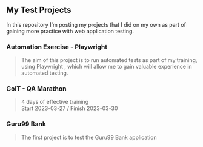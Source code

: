 ## My Test Projects
In this repository I'm posting my projects that I did on my own as part of gaining more practice with web application testing.

### Automation Exercise - Playwright
> The aim of this project is to run automated tests as part of my training, using Playwright , which will allow me to gain valuable experience in automated testing.

### GoIT - QA Marathon
> 4 days of effective training<br>
> Start 2023-03-27 / Finish 2023-03-30

### Guru99 Bank
> The first project is to test the Guru99 Bank application<br>
